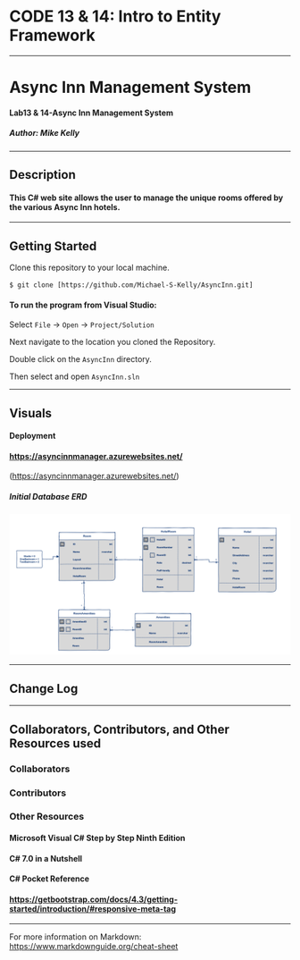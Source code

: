 # CODE 13 & 14: Intro to Entity Framework

------------------------------

# Async Inn Management System
#### Lab13 & 14-Async Inn Management System
##### *Author: Mike Kelly*

------------------------------

## Description
#### This C# web site allows the user to manage the unique rooms offered by the various Async Inn hotels.

------------------------------

## Getting Started
Clone this repository to your local machine.
```
$ git clone [https://github.com/Michael-S-Kelly/AsyncInn.git]
```
#### To run the program from Visual Studio:
Select ```File``` -> ```Open``` -> ```Project/Solution```

Next navigate to the location you cloned the Repository.

Double click on the ```AsyncInn``` directory.

Then select and open ```AsyncInn.sln```

------------------------------

## Visuals
#### Deployment
#### https://asyncinnmanager.azurewebsites.net/ 
(https://asyncinnmanager.azurewebsites.net/)

##### Initial Database ERD
![Image 1](Assets/AsyncInn2.PNG)


------------------------------

## Change Log




------------------------------
## Collaborators, Contributors, and Other Resources used

### Collaborators


### Contributors



### Other Resources
#### Microsoft Visual C# Step by Step Ninth Edition
#### C# 7.0 in a Nutshell
#### C# Pocket Reference
#### https://getbootstrap.com/docs/4.3/getting-started/introduction/#responsive-meta-tag


------------------------------
For more information on Markdown: https://www.markdownguide.org/cheat-sheet
